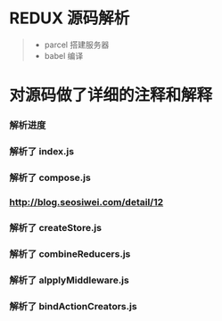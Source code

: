 # REDUX 源码解析

>  * parcel 搭建服务器
>  * babel  编译


# 对源码做了详细的注释和解释

### 解析进度
### 解析了 index.js
### 解析了 compose.js
### http://blog.seosiwei.com/detail/12
### 解析了 createStore.js
### 解析了 combineReducers.js
### 解析了 alpplyMiddleware.js
### 解析了 bindActionCreators.js
